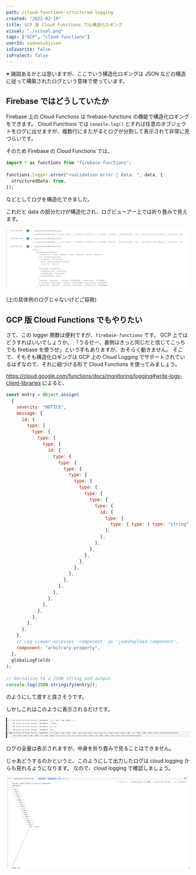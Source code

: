 ```yaml
---
path: /cloud-functions-structured-logging
created: "2022-02-19"
title: GCP 版 Cloud Functions でも構造化ロギング
visual: "./visual.png"
tags: ["GCP", "cloud-functions"]
userId: sadnessOjisan
isFavorite: false
isProtect: false
---
```


※ 諸説あるかとは思いますが、ここでいう構造化ロギングは JSON などの構造に従って構築されたログという意味で使っています。

## Firebase ではどうしていたか

Firebase 上の Cloud Functions は firebase-functions の機能で構造化ロギングをできます。
Cloud Functions では `conosle.log()` とすれば任意のオブジェクトをログに出せますが、複数行にまたがるとログが分割して表示されて非常に見づらいです。

そのため Firebase の Cloud Functions では、

```ts
import * as functions from "firebase-functions";

functions.logger.error("<validation error | data: ", data, {
  structuredData: true,
});
```

などとしてログを構造化できました。

これだと data の部分だけが構造化され、ログビューアー上では折り畳みで見えます。

![構造化](./struct.png)

(上の具体例のログじゃないけどご容赦)

## GCP 版 Cloud Functions でもやりたい

さて、この logger 関数は便利ですが、`firebase-functions` です。
GCP 上ではどうすればいいでしょうか。
「うるせー、裏側はきっと同じだと信じてこっちでも firebase を使うぜ」という手もありますが、おそらく動きません。
そこで、そもそも構造化ロギングは GCP 上の Cloud Logging でサポートされているはずなので、それに紐づける形で Cloud Functions を使ってみましょう。

<https://cloud.google.com/functions/docs/monitoring/logging#write-logs-client-libraries> によると、

```js
const entry = Object.assign(
  {
    severity: "NOTICE",
    message: {
      id: {
        type: {
          type: {
            type: {
              type: {
                id: {
                  type: {
                    type: {
                      type: {
                        type: {
                          type: {
                            type: {
                              type: {
                                type: {
                                  type: {
                                    id: {
                                      type: {
                                        type: { type: { type: "string" } },
                                      },
                                    },
                                  },
                                },
                              },
                            },
                          },
                        },
                      },
                    },
                  },
                },
              },
            },
          },
        },
      },
    },
    // Log viewer accesses 'component' as 'jsonPayload.component'.
    component: "arbitrary-property",
  },
  globalLogFields
);

// Serialize to a JSON string and output.
console.log(JSON.stringify(entry));
```

のようにして渡すと良さそうです。

しかしこれはこのように表示されるだけです。

![cf](cf.png)

ログの全量は表示されますが、中身を折り畳みで見ることはできません。

じゃあどうするのかというと、このようにして出力したログは cloud logging からも見れるようになります。
なので、cloud logging で確認しましょう。

![cl](cl.png)
